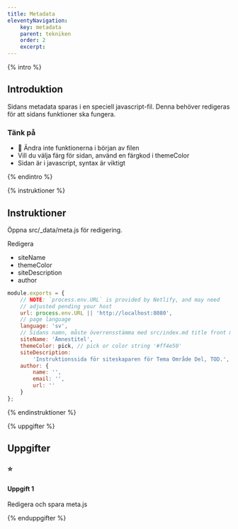 ```yaml
---
title: Metadata
eleventyNavigation:
    key: metadata
    parent: tekniken
    order: 2
    excerpt: 
---
```

{% intro %}

## Introduktion

Sidans metadata sparas i en speciell javascript-fil. Denna behöver redigeras för
att sidans funktioner ska fungera.

### Tänk på
- 🛑 Ändra inte funktionerna i början av filen
- Vill du välja färg för sidan, använd en färgkod i themeColor
- Sidan är i javascript, syntax är viktigt

{% endintro %}

{% instruktioner %}

## Instruktioner

Öppna src/_data/meta.js för redigering.

Redigera
- siteName
- themeColor
- siteDescription
- author

```js
module.exports = {
    // NOTE: `process.env.URL` is provided by Netlify, and may need
    // adjusted pending your host
    url: process.env.URL || 'http://localhost:8080',
    // page language
    language: 'sv',
    // Sidans namn, måste överrensstämma med src/index.md title front matter
    siteName: 'Ämnestitel',
    themeColor: pick, // pick or color string '#ff4e50'
    siteDescription:
        'Instruktionssida för siteskaparen för Tema Område Del, TOD.',
    author: {
        name: '',
        email: '',
        url: ''
    }
};
```


{% endinstruktioner %}

{% uppgifter %}

## Uppgifter
### ⭐
#### Uppgift 1

Redigera och spara meta.js

{% enduppgifter %}